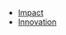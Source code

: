 - [Impact](https://soundforsight.github.io/hope/impact)
- [Innovation](https://soundforsight.github.io/hope/innovation)
